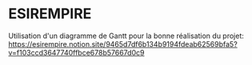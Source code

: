 # ESIREMPIRE

Utilisation d'un diagramme de Gantt pour la bonne réalisation du projet:
https://esirempire.notion.site/9465d7df6b134b9194fdeab62569bfa5?v=f103ccd3647740ffbce678b57667d0c9
